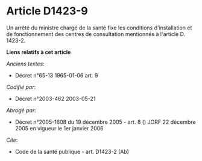 # Article D1423-9

Un arrêté du ministre chargé de la santé fixe les conditions d'installation et de fonctionnement des centres de consultation
mentionnés à l'article D. 1423-2.

**Liens relatifs à cet article**

_Anciens textes_:

  - Décret n°65-13 1965-01-06 art. 9

_Codifié par_:

  - Décret n°2003-462 2003-05-21

_Abrogé par_:

  - Décret n°2005-1608 du 19 décembre 2005 - art. 8 () JORF 22 décembre 2005 en vigueur le 1er janvier 2006

_Cite_:

  - Code de la santé publique - art. D1423-2 (Ab)
